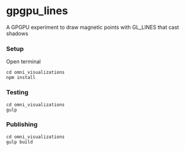 # gpgpu_lines
A GPGPU experiment to draw magnetic points with GL_LINES that cast shadows

### Setup
Open terminal
```
cd omni_visualizations
npm install
```

### Testing
```
cd omni_visualizations
gulp
```

### Publishing
```
cd omni_visualizations
gulp build
```
